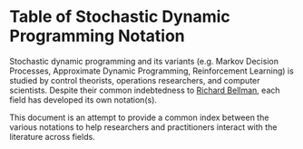 Table of Stochastic Dynamic Programming Notation 
================================================

Stochastic dynamic programming and its variants (e.g. Markov Decision Processes, Approximate Dynamic Programming, Reinforcement Learning) is studied by control theorists, operations researchers, and computer scientists. Despite their common indebtedness to [Richard Bellman](http://en.wikipedia.org/wiki/Richard_Bellman), each field has developed its own notation(s). 

This document is an attempt to provide a common index between the various notations to help researchers and practitioners interact with the literature across fields. 